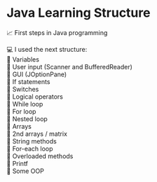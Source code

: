 # Java Learning Structure

📈 First steps in Java programming

💻 I used the next structure: <br />
🌱 Variables <br />
🌱 User input (Scanner and BufferedReader) <br />
🌱 GUI (JOptionPane) <br />
🌱 If statements <br />
🌱 Switches  <br />
🌱 Logical operators <br />
🌱 While loop <br />
🌱 For loop <br />
🌱 Nested loop <br />
🌱 Arrays <br />
🌱 2nd arrays / matrix <br />
🌱 String methods <br />
🌱 For-each loop <br />
🌱 Overloaded methods <br />
🌱 Printf <br />
🌱 Some OOP  <br />
